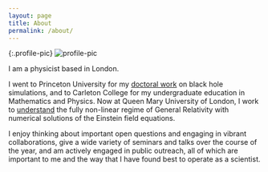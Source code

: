 ```yaml
---
layout: page
title: About
permalink: /about/
---
```


{:.profile-pic}
![profile-pic](https://user-images.githubusercontent.com/12599167/73590568-e5abf580-44db-11ea-86c6-6da82167c34b.jpg)

I am a physicist based in London.

I went to Princeton University for my [doctoral work](https://catalog.princeton.edu/catalog/7660186) on black hole simulations, and to Carleton College for my undergraduate education in Mathematics and Physics.
Now at Queen Mary University of London, I work to [understand](http://inspirehep.net/search?p=exactauthor%3AH.Bantilan.2&sf=earliestdate) the fully non-linear regime of General Relativity with numerical solutions of the Einstein field equations.

I enjoy thinking about important open questions and engaging in vibrant collaborations, give a wide variety of seminars and talks over the course of the year, and am actively engaged in public outreach, all of which are important to me and the way that I have found best to operate as a scientist.

